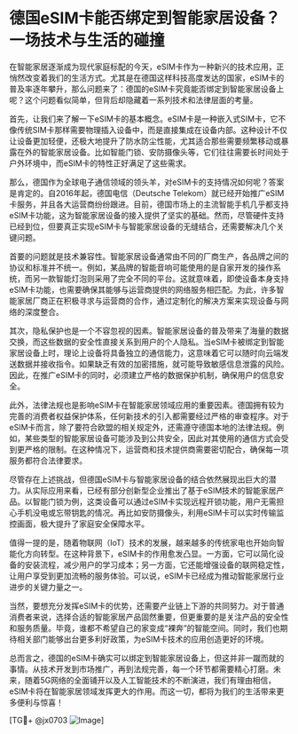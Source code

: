 # 德国eSIM卡能否绑定到智能家居设备？一场技术与生活的碰撞

在智能家居逐渐成为现代家庭标配的今天，eSIM卡作为一种新兴的技术应用，正悄然改变着我们的生活方式。尤其是在德国这样科技高度发达的国家，eSIM卡的普及率逐年攀升，那么问题来了：德国的eSIM卡究竟能否绑定到智能家居设备上呢？这个问题看似简单，但背后却隐藏着一系列技术和法律层面的考量。

首先，让我们来了解一下eSIM卡的基本概念。eSIM卡是一种嵌入式SIM卡，它不像传统SIM卡那样需要物理插入设备中，而是直接集成在设备内部。这种设计不仅让设备更加轻便，还极大地提升了防水防尘性能，尤其适合那些需要频繁移动或暴露在外的智能家居设备。比如智能门锁、安防摄像头等，它们往往需要长时间处于户外环境中，而eSIM卡的特性正好满足了这些需求。

那么，德国作为全球电子通信领域的领头羊，对eSIM卡的支持情况如何呢？答案是肯定的。自2016年起，德国电信（Deutsche Telekom）就已经开始推广eSIM卡服务，并且各大运营商纷纷跟进。目前，德国市场上的主流智能手机几乎都支持eSIM卡功能，这为智能家居设备的接入提供了坚实的基础。然而，尽管硬件支持已经到位，但要真正实现eSIM卡与智能家居设备的无缝结合，还需要解决几个关键问题。

首要的问题就是技术兼容性。智能家居设备通常由不同的厂商生产，各品牌之间的协议和标准并不统一。例如，某品牌的智能音响可能使用的是自家开发的操作系统，而另一款智能灯泡则采用了完全不同的平台。这就意味着，即使设备本身支持eSIM卡功能，也需要确保其能够与运营商提供的网络服务相匹配。为此，许多智能家居厂商正在积极寻求与运营商的合作，通过定制化的解决方案来实现设备与网络的深度整合。

其次，隐私保护也是一个不容忽视的因素。智能家居设备的普及带来了海量的数据交换，而这些数据的安全性直接关系到用户的个人隐私。当eSIM卡被绑定到智能家居设备上时，理论上设备将具备独立的通信能力，这意味着它可以随时向云端发送数据并接收指令。如果缺乏有效的加密措施，就可能导致敏感信息泄露的风险。因此，在推广eSIM卡的同时，必须建立严格的数据保护机制，确保用户的信息安全。

此外，法律法规也是影响eSIM卡在智能家居领域应用的重要因素。德国拥有较为完善的消费者权益保护体系，任何新技术的引入都需要经过严格的审查程序。对于eSIM卡而言，除了要符合欧盟的相关规定外，还需遵守德国本地的法律法规。例如，某些类型的智能家居设备可能涉及到公共安全，因此对其使用的通信方式会受到更严格的限制。在这种情况下，运营商和技术提供商需要密切配合，确保每一项服务都符合法律要求。

尽管存在上述挑战，但德国eSIM卡与智能家居设备的结合依然展现出巨大的潜力。从实际应用来看，已经有部分创新型企业推出了基于eSIM技术的智能家居产品。以智能门锁为例，这类设备可以通过eSIM卡实现远程开锁功能，用户无需担心手机没电或忘带钥匙的情况。再比如安防摄像头，利用eSIM卡可以实时传输监控画面，极大提升了家庭安全保障水平。

值得一提的是，随着物联网（IoT）技术的发展，越来越多的传统家电也开始向智能化方向转型。在这种背景下，eSIM卡的作用愈发凸显。一方面，它可以简化设备的安装流程，减少用户的学习成本；另一方面，它还能增强设备的联网稳定性，让用户享受到更加流畅的服务体验。可以说，eSIM卡已经成为推动智能家居行业进步的关键力量之一。

当然，要想充分发挥eSIM卡的优势，还需要产业链上下游的共同努力。对于普通消费者来说，选择合适的智能家居产品固然重要，但更重要的是关注产品的安全性和服务质量。毕竟，谁都不希望自己的家变成“裸奔”的智能空间。同时，我们也期待相关部门能够出台更多利好政策，为eSIM卡技术的应用创造更好的环境。

总而言之，德国的eSIM卡确实可以绑定到智能家居设备上，但这并非一蹴而就的事情。从技术开发到市场推广，再到法规完善，每一个环节都需要精心打磨。未来，随着5G网络的全面铺开以及人工智能技术的不断演进，我们有理由相信，eSIM卡将在智能家居领域发挥更大的作用。而这一切，都将为我们的生活带来更多便利与惊喜！

[TG💪+ @jx0703 ![Image](https://github.com/user-attachments/assets/dbca1d08-cadb-493c-b0ec-ad6f7a83f270)]